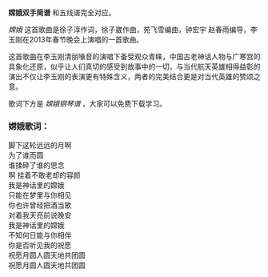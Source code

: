 

**嫦娥双手简谱** 和五线谱完全对应。

_嫦娥_ 这首歌曲是徐子淳作词，徐子崴作曲，苑飞雪编曲，钟宏宇 赵春雨编导，李玉刚在2013年春节晚会上演唱的一首歌曲。

这首歌曲在李玉刚清丽嗓音的演唱下备受观众青睐，中国古老神话人物与广寒宫的具象化还原，似乎让人们真切的感受到故事中的一切，与当代航天英雄相得益彰的演出不仅让李玉刚的表演更有特殊含义，两者的完美结合更是对当代英雄的赞颂之意。

歌词下方是 _嫦娥钢琴谱_ ，大家可以免费下载学习。

### 嫦娥歌词：

脚下这轮远远的月啊  
为了谁而圆  
谁揉碎了谁的思念  
啊 挂着不敢老却的容颜  
我是神话里的嫦娥  
只能在梦里与你相见  
你也许曾经把酒当歌  
对着我天亮前说晚安  
我是神话里的嫦娥  
不知何日能与你相伴  
你是否听见我的祝愿  
祝愿月圆人圆天地共团圆  
祝愿月圆人圆天地共团圆

